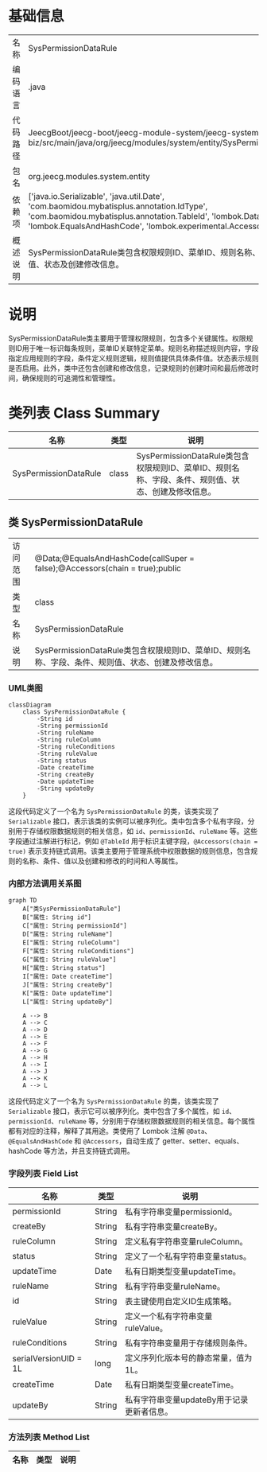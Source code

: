 # 基础信息

|      |      |
|------|------|
| 名称 | SysPermissionDataRule |
| 编码语言 | .java |
| 代码路径 | JeecgBoot/jeecg-boot/jeecg-module-system/jeecg-system-biz/src/main/java/org/jeecg/modules/system/entity/SysPermissionDataRule.java |
| 包名 | org.jeecg.modules.system.entity |
| 依赖项 | ['java.io.Serializable', 'java.util.Date', 'com.baomidou.mybatisplus.annotation.IdType', 'com.baomidou.mybatisplus.annotation.TableId', 'lombok.Data', 'lombok.EqualsAndHashCode', 'lombok.experimental.Accessors'] |
| 概述说明 | SysPermissionDataRule类包含权限规则ID、菜单ID、规则名称、字段、条件、规则值、状态及创建修改信息。 |

# 说明

SysPermissionDataRule类主要用于管理权限规则，包含多个关键属性。权限规则ID用于唯一标识每条规则，菜单ID关联特定菜单。规则名称描述规则内容，字段指定应用规则的字段，条件定义规则逻辑，规则值提供具体条件值。状态表示规则是否启用。此外，类中还包含创建和修改信息，记录规则的创建时间和最后修改时间，确保规则的可追溯性和管理性。

# 类列表 Class Summary

| 名称   | 类型  | 说明 |
|-------|------|-------------|
| SysPermissionDataRule | class | SysPermissionDataRule类包含权限规则ID、菜单ID、规则名称、字段、条件、规则值、状态、创建及修改信息。 |



## 类 SysPermissionDataRule

|      |      |
|------|------|
| 访问范围 | @Data;@EqualsAndHashCode(callSuper = false);@Accessors(chain = true);public |
| 类型 | class |
| 名称 | SysPermissionDataRule |
| 说明 | SysPermissionDataRule类包含权限规则ID、菜单ID、规则名称、字段、条件、规则值、状态、创建及修改信息。 |


### UML类图

```mermaid
classDiagram
    class SysPermissionDataRule {
        -String id
        -String permissionId
        -String ruleName
        -String ruleColumn
        -String ruleConditions
        -String ruleValue
        -String status
        -Date createTime
        -String createBy
        -Date updateTime
        -String updateBy
    }
```

这段代码定义了一个名为 `SysPermissionDataRule` 的类，该类实现了 `Serializable` 接口，表示该类的实例可以被序列化。类中包含多个私有字段，分别用于存储权限数据规则的相关信息，如 `id`、`permissionId`、`ruleName` 等。这些字段通过注解进行标记，例如 `@TableId` 用于标识主键字段，`@Accessors(chain = true)` 表示支持链式调用。该类主要用于管理系统中权限数据的规则信息，包含规则的名称、条件、值以及创建和修改的时间和人等属性。


### 内部方法调用关系图

```mermaid
graph TD
    A["类SysPermissionDataRule"]
    B["属性: String id"]
    C["属性: String permissionId"]
    D["属性: String ruleName"]
    E["属性: String ruleColumn"]
    F["属性: String ruleConditions"]
    G["属性: String ruleValue"]
    H["属性: String status"]
    I["属性: Date createTime"]
    J["属性: String createBy"]
    K["属性: Date updateTime"]
    L["属性: String updateBy"]

    A --> B
    A --> C
    A --> D
    A --> E
    A --> F
    A --> G
    A --> H
    A --> I
    A --> J
    A --> K
    A --> L
```

这段代码定义了一个名为 `SysPermissionDataRule` 的类，该类实现了 `Serializable` 接口，表示它可以被序列化。类中包含了多个属性，如 `id`、`permissionId`、`ruleName` 等，分别用于存储权限数据规则的相关信息。每个属性都有对应的注释，解释了其用途。类使用了 Lombok 注解 `@Data`、`@EqualsAndHashCode` 和 `@Accessors`，自动生成了 getter、setter、equals、hashCode 等方法，并且支持链式调用。

### 字段列表 Field List

| 名称  | 类型  | 说明 |
|-------|-------|------|
| permissionId | String | 私有字符串变量permissionId。 |
| createBy | String | 私有字符串变量createBy。 |
| ruleColumn | String | 定义私有字符串变量ruleColumn。 |
| status | String | 定义了一个私有字符串变量status。 |
| updateTime | Date | 私有日期类型变量updateTime。 |
| ruleName | String | 私有字符串变量ruleName。 |
| id | String | 表主键使用自定义ID生成策略。 |
| ruleValue | String | 定义一个私有字符串变量ruleValue。 |
| ruleConditions | String | 私有字符串变量用于存储规则条件。 |
| serialVersionUID = 1L | long | 定义序列化版本号的静态常量，值为1L。 |
| createTime | Date | 私有日期类型变量createTime。 |
| updateBy | String | 私有字符串变量updateBy用于记录更新者信息。 |

### 方法列表 Method List

| 名称  | 类型  | 说明 |
|-------|-------|------|




